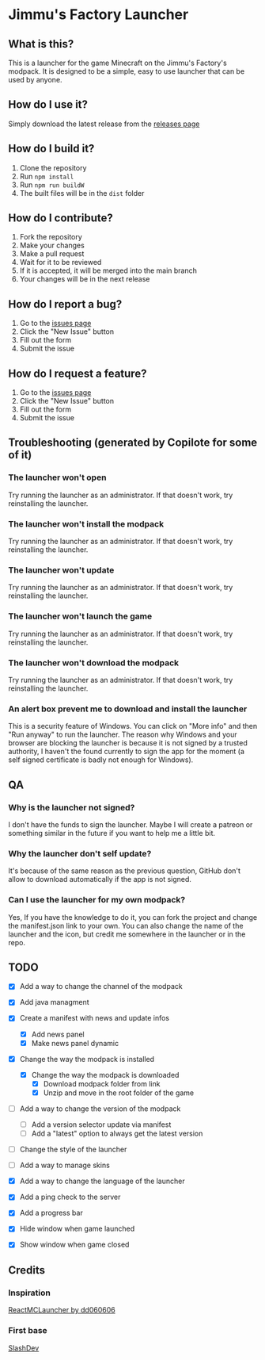 # Jimmu's Factory Launcher

## What is this?
This is a launcher for the game Minecraft on the Jimmu's Factory's modpack. It is designed to be a simple, easy to use launcher that can be used by anyone.

## How do I use it?
Simply download the latest release from the [releases page](https://github.com/Dragonir44/JFLauncher/releases)

## How do I build it?
1. Clone the repository
2. Run `npm install`
3. Run `npm run buildW`
4. The built files will be in the `dist` folder

## How do I contribute?
1. Fork the repository
2. Make your changes
3. Make a pull request
4. Wait for it to be reviewed
5. If it is accepted, it will be merged into the main branch
6. Your changes will be in the next release

## How do I report a bug?
1. Go to the [issues page](https://github.com/Dragonir44/JFLauncher/issues)
2. Click the "New Issue" button
3. Fill out the form
4. Submit the issue

## How do I request a feature?
1. Go to the [issues page](https://github.com/Dragonir44/JFLauncher/issues)
2. Click the "New Issue" button
3. Fill out the form
4. Submit the issue

## Troubleshooting (generated by Copilote for some of it)
### The launcher won't open
Try running the launcher as an administrator. If that doesn't work, try reinstalling the launcher.

### The launcher won't install the modpack
Try running the launcher as an administrator. If that doesn't work, try reinstalling the launcher.

### The launcher won't update
Try running the launcher as an administrator. If that doesn't work, try reinstalling the launcher.

### The launcher won't launch the game
Try running the launcher as an administrator. If that doesn't work, try reinstalling the launcher.

### The launcher won't download the modpack
Try running the launcher as an administrator. If that doesn't work, try reinstalling the launcher.

### An alert box prevent me to download and install the launcher
This is a security feature of Windows. You can click on "More info" and then "Run anyway" to run the launcher.
The reason why Windows and your browser are blocking the launcher is because it is not signed by a trusted authority, I haven't the found currently to sign the app for the moment (a self signed certificate is badly not enough for Windows).

## QA
### Why is the launcher not signed?
I don't have the funds to sign the launcher. Maybe I will create a patreon or something similar in the future if you want to help me a little bit.

### Why the launcher don't self update?
It's because of the same reason as the previous question, GitHub don't allow to download automatically if the app is not signed.

### Can I use the launcher for my own modpack?
Yes, If you have the knowledge to do it, you can fork the project and change the manifest.json link to your own. You can also change the name of the launcher and the icon, but credit me somewhere in the launcher or in the repo.

## TODO

- [x] Add a way to change the channel of the modpack
- [x] Add java managment
- [x] Create a manifest with news and update infos
  - [x] Add news panel
  - [x] Make news panel dynamic
- [x] Change the way the modpack is installed
  - [x] Change the way the modpack is downloaded
    - [x] Download modpack folder from link
    - [x] Unzip and move in the root folder of the game
- [ ] Add a way to change the version of the modpack
  - [ ] Add a version selector update via manifest
  - [ ] Add a "latest" option to always get the latest version
- [ ] Change the style of the launcher
- [ ] Add a way to manage skins
- [x] Add a way to change the language of the launcher
- [x] Add a ping check to the server
- [x] Add a progress bar
- [x] Hide window when game launched
- [x] Show window when game closed


## Credits
### Inspiration
[ReactMCLauncher by dd060606](https://github.com/dd060606/ReactMCLauncher)

### First base
[SlashDev](https://www.youtube.com/playlist?list=PLVL4NfPFCyboclv5EhQOj-P6rfXNOmNe-)